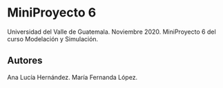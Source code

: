 # MiniProyecto 6

Universidad del Valle de Guatemala. Noviembre 2020.
MiniProyecto 6 del curso Modelación y Simulación. 

## Autores
Ana Lucía Hernández. 
María Fernanda López. 
